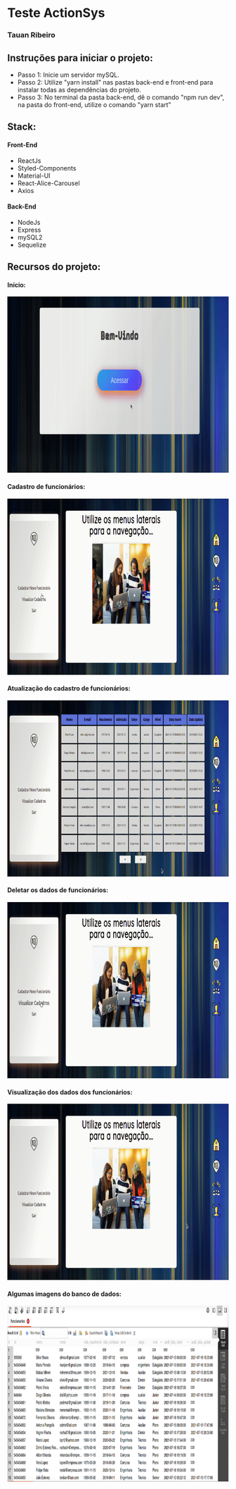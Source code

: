 # Teste ActionSys
### Tauan Ribeiro

## Instruções para iniciar o projeto:

<ul>
  <li>Passo 1: Inicie um servidor mySQL.
    <li>Passo 2: Utilize "yarn install" nas pastas back-end e front-end para instalar todas as dependências do projeto.
      <li>Passo 3: No terminal da pasta back-end, dê o comando "npm run dev", na pasta do front-end, utilize o comando "yarn start"
          </ul>

## Stack:
#### Front-End
<ul>
  <li>ReactJs
    <li>Styled-Components
      <li>Material-UI
      <li>React-Alice-Carousel
      <li>Axios
          </ul>
          
#### Back-End
<ul>
  <li>NodeJs
    <li>Express
      <li>mySQL2
      <li>Sequelize
          </ul>          
          
## Recursos do projeto: 

#### Início: <br/>
<img src="https://github.com/TauDuque/teste-full/blob/main/inicio_ac.gif" height="400px" width="650"/><br/>

#### Cadastro de funcionários: <br/>
<img src="https://github.com/TauDuque/teste-full/blob/main/cadastro_ac.gif" height="400px" width="650"/><br/>

#### Atualização do cadastro de funcionários: <br/>
<img src="https://github.com/TauDuque/teste-full/blob/main/update_ac.gif" height="400px" width="650"/><br/>

#### Deletar os dados de funcionários: <br/>
<img src="https://github.com/TauDuque/teste-full/blob/main/delete_ac.gif" height="400px" width="650"/><br/>

#### Visualização dos dados dos funcionários: <br/>
<img src="https://github.com/TauDuque/teste-full/blob/main/tables_ac.gif" height="400px" width="650"/><br/>

#### Algumas imagens do banco de dados: <br/>
<img src="https://github.com/TauDuque/teste-full/blob/main/database_ac.gif" height="400px" width="650"/><br/>
